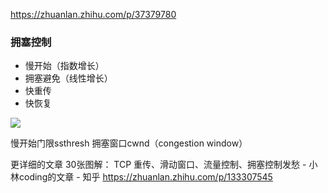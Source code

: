 https://zhuanlan.zhihu.com/p/37379780

### 拥塞控制
- 慢开始（指数增长）
- 拥塞避免（线性增长）
- 快重传
- 快恢复


![](../img/tcp2.jpg)

慢开始门限ssthresh
拥塞窗口cwnd（congestion window）


更详细的文章
30张图解： TCP 重传、滑动窗口、流量控制、拥塞控制发愁 - 小林coding的文章 - 知乎
https://zhuanlan.zhihu.com/p/133307545